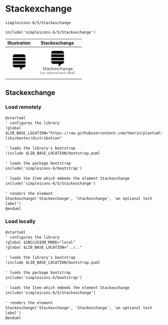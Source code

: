 # Stackexchange


```text
simpleicons-6/S/Stackexchange
```

```text
include('simpleicons-6/S/Stackexchange')
```



| Illustration | Stackexchange |
| :---: | :---: |
| ![illustration for Illustration](../../simpleicons-6/S/Stackexchange.png) | ![illustration for Stackexchange](../../simpleicons-6/S/Stackexchange.Local.png) |




## Stackexchange

### Load remotely
```plantuml
@startuml
' configures the library
!global $LIB_BASE_LOCATION="https://raw.githubusercontent.com/tmorin/plantuml-libs/master/distribution"

' loads the library's bootstrap
!include $LIB_BASE_LOCATION/bootstrap.puml

' loads the package bootstrap
include('simpleicons-6/bootstrap')

' loads the Item which embeds the element Stackexchange
include('simpleicons-6/S/Stackexchange')

' renders the element
Stackexchange('Stackexchange', 'Stackexchange', 'an optional tech label')
@enduml
```

### Load locally
```plantuml
@startuml
' configures the library
!global $INCLUSION_MODE="local"
!global $LIB_BASE_LOCATION="../.."

' loads the library's bootstrap
!include $LIB_BASE_LOCATION/bootstrap.puml

' loads the package bootstrap
include('simpleicons-6/bootstrap')

' loads the Item which embeds the element Stackexchange
include('simpleicons-6/S/Stackexchange')

' renders the element
Stackexchange('Stackexchange', 'Stackexchange', 'an optional tech label')
@enduml
```

